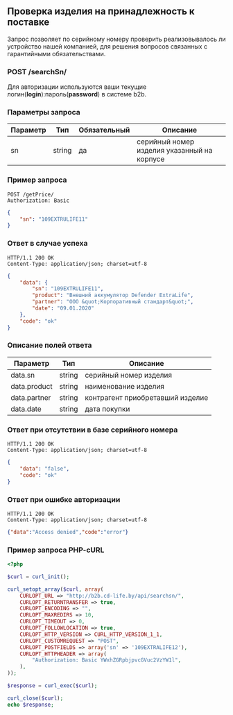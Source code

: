 ## Проверка изделия на принадлежность к поставке

Запрос позволяет по серийному номеру проверить реализовывалось ли устройство нашей компанией, для решения вопросов связанных с гарантийными обязательствами.

### POST /searchSn/

Для авторизации используются ваши текущие логин(**login**):пароль(**password**) в системе b2b.

### Параметры запроса

|Параметр|Тип|Обязательный|Описание|
|---|---|---|---|
| sn | string | да | серийный номер изделия указанный на корпусе |

### Пример запроса

```http
POST /getPrice/
Authorization: Basic
```
```json
{
    "sn": "109EXTRULIFE11"
}
```

### Ответ в случае успеха

```http
HTTP/1.1 200 OK
Content-Type: application/json; charset=utf-8
```
```json
{
    "data": {
        "sn": "109EXTRULIFE11",
        "product": "Внешний аккумулятор Defender ExtraLife",
        "partner": "ООО &quot;Корпоративный стандарт&quot;",
        "date": "09.01.2020"
    },
    "code": "ok"
}
```

### Описание полей ответа

|Параметр|Тип|Описание|
|---|---|---|
| data.sn | string | серийный номер изделия |
| data.product | string | наименование изделия |
| data.partner | string | контрагент приобретавший изделие |
| data.date | string | дата покупки |

### Ответ при отсутствии в базе серийного номера

```http
HTTP/1.1 200 OK
Content-Type: application/json; charset=utf-8
```
```json
{
    "data": "false",
    "code": "ok"
}
```

### Ответ при ошибке авторизации

```http
HTTP/1.1 200 OK
Content-Type: application/json; charset=utf-8
```
```json
{"data":"Access denied","code":"error"}
```
### Пример запроса PHP-cURL
```php
<?php

$curl = curl_init();

curl_setopt_array($curl, array(
    CURLOPT_URL => "http://b2b.cd-life.by/api/searchsn/",
    CURLOPT_RETURNTRANSFER => true,
    CURLOPT_ENCODING => "",
    CURLOPT_MAXREDIRS => 10,
    CURLOPT_TIMEOUT => 0,
    CURLOPT_FOLLOWLOCATION => true,
    CURLOPT_HTTP_VERSION => CURL_HTTP_VERSION_1_1,
    CURLOPT_CUSTOMREQUEST => "POST",
    CURLOPT_POSTFIELDS => array('sn' => '109EXTRALIFE12'),
    CURLOPT_HTTPHEADER => array(
        "Authorization: Basic YWxhZGRpbjpvcGVuc2VzYW1l",
    ),
));

$response = curl_exec($curl);

curl_close($curl);
echo $response;

```
